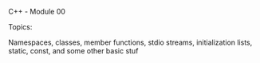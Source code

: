 C++ - Module 00

Topics:

Namespaces, classes, member functions, stdio streams,
initialization lists, static, const, and some other basic
stuf
